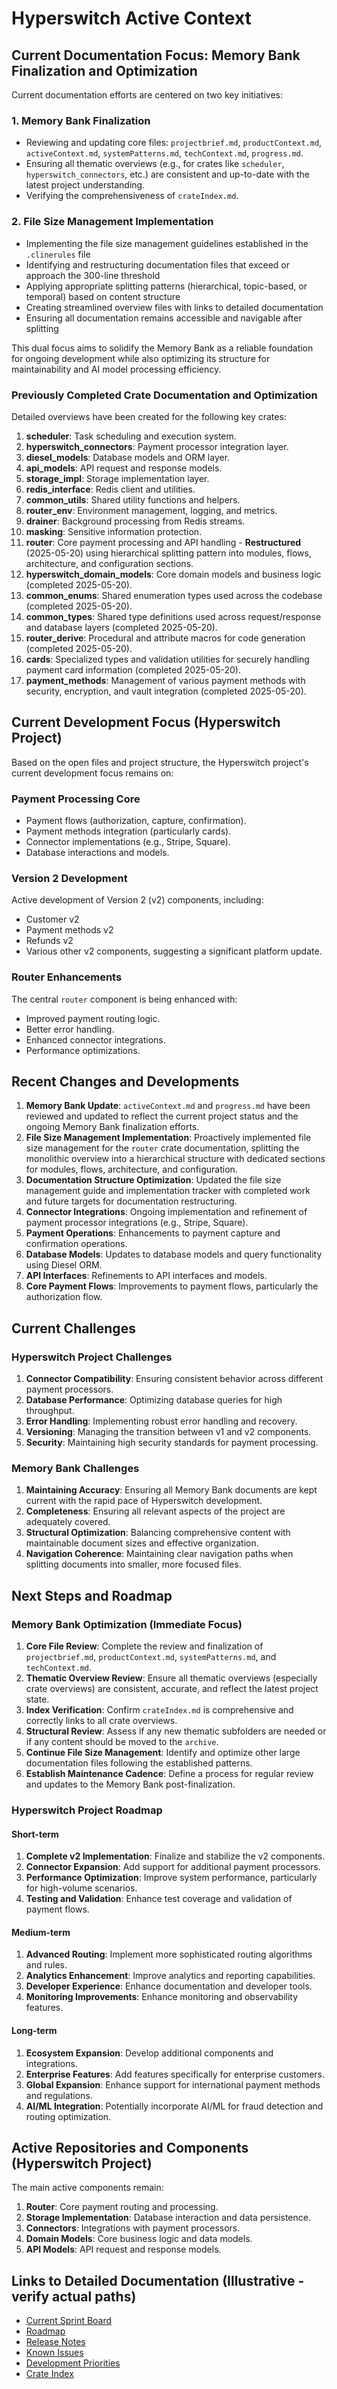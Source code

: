 # Hyperswitch Active Context

## Current Documentation Focus: Memory Bank Finalization and Optimization

Current documentation efforts are centered on two key initiatives:

### 1. Memory Bank Finalization
- Reviewing and updating core files: `projectbrief.md`, `productContext.md`, `activeContext.md`, `systemPatterns.md`, `techContext.md`, `progress.md`.
- Ensuring all thematic overviews (e.g., for crates like `scheduler`, `hyperswitch_connectors`, etc.) are consistent and up-to-date with the latest project understanding.
- Verifying the comprehensiveness of `crateIndex.md`.

### 2. File Size Management Implementation
- Implementing the file size management guidelines established in the `.clinerules` file
- Identifying and restructuring documentation files that exceed or approach the 300-line threshold
- Applying appropriate splitting patterns (hierarchical, topic-based, or temporal) based on content structure
- Creating streamlined overview files with links to detailed documentation 
- Ensuring all documentation remains accessible and navigable after splitting

This dual focus aims to solidify the Memory Bank as a reliable foundation for ongoing development while also optimizing its structure for maintainability and AI model processing efficiency.

### Previously Completed Crate Documentation and Optimization
Detailed overviews have been created for the following key crates:
1.  **scheduler**: Task scheduling and execution system.
2.  **hyperswitch_connectors**: Payment processor integration layer.
3.  **diesel_models**: Database models and ORM layer.
4.  **api_models**: API request and response models.
5.  **storage_impl**: Storage implementation layer.
6.  **redis_interface**: Redis client and utilities.
7.  **common_utils**: Shared utility functions and helpers.
8.  **router_env**: Environment management, logging, and metrics.
9.  **drainer**: Background processing from Redis streams.
10. **masking**: Sensitive information protection.
11. **router**: Core payment processing and API handling - **Restructured** (2025-05-20) using hierarchical splitting pattern into modules, flows, architecture, and configuration sections.
12. **hyperswitch_domain_models**: Core domain models and business logic (completed 2025-05-20).
13. **common_enums**: Shared enumeration types used across the codebase (completed 2025-05-20).
14. **common_types**: Shared type definitions used across request/response and database layers (completed 2025-05-20).
15. **router_derive**: Procedural and attribute macros for code generation (completed 2025-05-20).
16. **cards**: Specialized types and validation utilities for securely handling payment card information (completed 2025-05-20).
17. **payment_methods**: Management of various payment methods with security, encryption, and vault integration (completed 2025-05-20).

## Current Development Focus (Hyperswitch Project)

Based on the open files and project structure, the Hyperswitch project's current development focus remains on:

### Payment Processing Core
- Payment flows (authorization, capture, confirmation).
- Payment methods integration (particularly cards).
- Connector implementations (e.g., Stripe, Square).
- Database interactions and models.

### Version 2 Development
Active development of Version 2 (v2) components, including:
- Customer v2
- Payment methods v2
- Refunds v2
- Various other v2 components, suggesting a significant platform update.

### Router Enhancements
The central `router` component is being enhanced with:
- Improved payment routing logic.
- Better error handling.
- Enhanced connector integrations.
- Performance optimizations.

## Recent Changes and Developments

1.  **Memory Bank Update**: `activeContext.md` and `progress.md` have been reviewed and updated to reflect the current project status and the ongoing Memory Bank finalization efforts.
2.  **File Size Management Implementation**: Proactively implemented file size management for the `router` crate documentation, splitting the monolithic overview into a hierarchical structure with dedicated sections for modules, flows, architecture, and configuration.
3.  **Documentation Structure Optimization**: Updated the file size management guide and implementation tracker with completed work and future targets for documentation restructuring.
4.  **Connector Integrations**: Ongoing implementation and refinement of payment processor integrations (e.g., Stripe, Square).
5.  **Payment Operations**: Enhancements to payment capture and confirmation operations.
6.  **Database Models**: Updates to database models and query functionality using Diesel ORM.
7.  **API Interfaces**: Refinements to API interfaces and models.
8.  **Core Payment Flows**: Improvements to payment flows, particularly the authorization flow.

## Current Challenges

### Hyperswitch Project Challenges
1.  **Connector Compatibility**: Ensuring consistent behavior across different payment processors.
2.  **Database Performance**: Optimizing database queries for high throughput.
3.  **Error Handling**: Implementing robust error handling and recovery.
4.  **Versioning**: Managing the transition between v1 and v2 components.
5.  **Security**: Maintaining high security standards for payment processing.

### Memory Bank Challenges
1.  **Maintaining Accuracy**: Ensuring all Memory Bank documents are kept current with the rapid pace of Hyperswitch development.
2.  **Completeness**: Ensuring all relevant aspects of the project are adequately covered.
3.  **Structural Optimization**: Balancing comprehensive content with maintainable document sizes and effective organization.
4.  **Navigation Coherence**: Maintaining clear navigation paths when splitting documents into smaller, more focused files.

## Next Steps and Roadmap

### Memory Bank Optimization (Immediate Focus)
1.  **Core File Review**: Complete the review and finalization of `projectbrief.md`, `productContext.md`, `systemPatterns.md`, and `techContext.md`.
2.  **Thematic Overview Review**: Ensure all thematic overviews (especially crate overviews) are consistent, accurate, and reflect the latest project state.
3.  **Index Verification**: Confirm `crateIndex.md` is comprehensive and correctly links to all crate overviews.
4.  **Structural Review**: Assess if any new thematic subfolders are needed or if any content should be moved to the `archive`.
5.  **Continue File Size Management**: Identify and optimize other large documentation files following the established patterns.
6.  **Establish Maintenance Cadence**: Define a process for regular review and updates to the Memory Bank post-finalization.

### Hyperswitch Project Roadmap

#### Short-term
1.  **Complete v2 Implementation**: Finalize and stabilize the v2 components.
2.  **Connector Expansion**: Add support for additional payment processors.
3.  **Performance Optimization**: Improve system performance, particularly for high-volume scenarios.
4.  **Testing and Validation**: Enhance test coverage and validation of payment flows.

#### Medium-term
1.  **Advanced Routing**: Implement more sophisticated routing algorithms and rules.
2.  **Analytics Enhancement**: Improve analytics and reporting capabilities.
3.  **Developer Experience**: Enhance documentation and developer tools.
4.  **Monitoring Improvements**: Enhance monitoring and observability features.

#### Long-term
1.  **Ecosystem Expansion**: Develop additional components and integrations.
2.  **Enterprise Features**: Add features specifically for enterprise customers.
3.  **Global Expansion**: Enhance support for international payment methods and regulations.
4.  **AI/ML Integration**: Potentially incorporate AI/ML for fraud detection and routing optimization.

## Active Repositories and Components (Hyperswitch Project)

The main active components remain:
1.  **Router**: Core payment routing and processing.
2.  **Storage Implementation**: Database interaction and data persistence.
3.  **Connectors**: Integrations with payment processors.
4.  **Domain Models**: Core business logic and data models.
5.  **API Models**: API request and response models.

## Links to Detailed Documentation (Illustrative - verify actual paths)

- [Current Sprint Board](./thematic/project_management/current_sprint.md)
- [Roadmap](./thematic/project_management/roadmap.md)
- [Release Notes](./thematic/project_management/release_notes.md)
- [Known Issues](./thematic/project_management/known_issues.md)
- [Development Priorities](./thematic/project_management/priorities.md)
- [Crate Index](../crateIndex.md)
